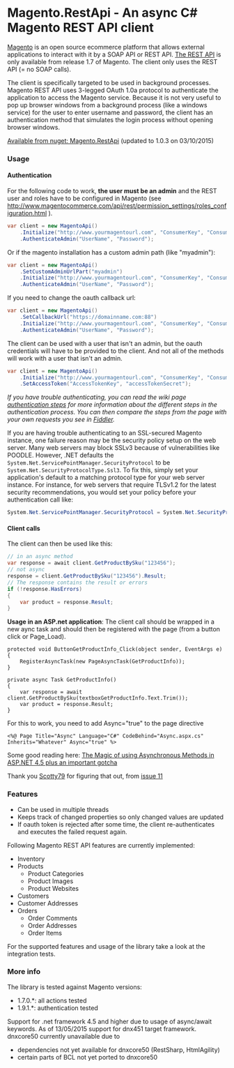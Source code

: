 # Magento.RestApi - An async C# Magento REST API client

[Magento](http://www.magentocommerce.com/) is an open source ecommerce platform that allows external applications to interact with it by a SOAP API or REST API. [The REST API](http://www.magentocommerce.com/api/rest/introduction.html) is only available from release 1.7 of Magento. The client only uses the REST API (= no SOAP calls).

The client is specifically targeted to be used in background processes. Magento REST API uses 3-legged OAuth 1.0a protocol to authenticate the application to access the Magento service. Because it is not very useful to pop up browser windows from a background process (like a windows service) for the user to enter username and password, the client has an authentication method that simulates the login process without opening browser windows.

[Available from nuget: Magento.RestApi](https://www.nuget.org/packages/Magento.RestApi/1.0.3) (updated to 1.0.3 on 03/10/2015)

### Usage
#### Authentication

For the following code to work, **the user must be an admin** and the REST user and roles have to be configured in Magento (see http://www.magentocommerce.com/api/rest/permission_settings/roles_configuration.html ). 

```csharp
var client = new MagentoApi()
    .Initialize("http://www.yourmagentourl.com", "ConsumerKey", "ConsumerSecret")
    .AuthenticateAdmin("UserName", "Password");
```

Or if the magento installation has a custom admin path (like "myadmin"):

```csharp
var client = new MagentoApi()
    .SetCustomAdminUrlPart("myadmin")
    .Initialize("http://www.yourmagentourl.com", "ConsumerKey", "ConsumerSecret")
    .AuthenticateAdmin("UserName", "Password");
```

If you need to change the oauth callback url:

```csharp
var client = new MagentoApi()
    .SetCallbackUrl("https://domainname.com:88")
    .Initialize("http://www.yourmagentourl.com", "ConsumerKey", "ConsumerSecret")
    .AuthenticateAdmin("UserName", "Password");
```

The client can be used with a user that isn't an admin, but the oauth credentials will have to be provided to the client. And not all of the methods will work with a user that isn't an admin.

```csharp
var client = new MagentoApi()
    .Initialize("http://www.yourmagentourl.com", "ConsumerKey", "ConsumerSecret")
    .SetAccessToken("AccessTokenKey", "accessTokenSecret");
```

*If you have trouble authenticating, you can read the wiki page [authentication steps](https://github.com/nickvane/Magento-RestApi/wiki/Authentication-steps) for more information about the different steps in the authentication process. You can then compare the steps from the page with your own requests you see in [Fiddler](http://fiddler2.com).*

If you are having trouble authenticating to an SSL-secured Magento instance, one failure reason may be the security policy setup on the web server. Many web servers may block SSLv3 because of vulnerabilities like POODLE. However, .NET defaults the `System.Net.ServicePointManager.SecurityProtocol` to be `System.Net.SecurityProtocolType.Ssl3`. To fix this, simply set your application's default to a matching protocol type for your web server instance. For instance, for web servers that require TLSv1.2 for the latest security recommendations, you would set your policy before your authentication call like:

```csharp
System.Net.ServicePointManager.SecurityProtocol = System.Net.SecurityProtocolType.Tls12;
```

#### Client calls

The client can then be used like this:

```csharp
// in an async method
var response = await client.GetProductBySku("123456");
// not async
response = client.GetProductBySku("123456").Result;
// The response contains the result or errors
if (!response.HasErrors)
{
    var product = response.Result;
}
```

**Usage in an ASP.net application**: 
The client call should be wrapped in a new aync task and should then be registered with the page (from a button click or Page_Load).

```
protected void ButtonGetProductInfo_Click(object sender, EventArgs e)
{
    RegisterAsyncTask(new PageAsyncTask(GetProductInfo));
}

private async Task GetProductInfo()
{
    var response = await client.GetProductBySku(textboxGetProductInfo.Text.Trim());
    var product = response.Result;
}
```

For this to work, you need to add Async="true" to the page directive

```
<%@ Page Title="Async" Language="C#" CodeBehind="Async.aspx.cs" Inherits="Whatever" Async="true" %>
```

Some good reading here:
[The Magic of using Asynchronous Methods in ASP.NET 4.5 plus an important gotcha](http://www.hanselman.com/blog/TheMagicOfUsingAsynchronousMethodsInASPNET45PlusAnImportantGotcha.aspx)

Thank you [Scotty79](https://github.com/Scotty79) for figuring that out, from [issue 11](https://github.com/nickvane/Magento-RestApi/issues/11)

### Features

* Can be used in multiple threads
* Keeps track of changed properties so only changed values are updated
* If oauth token is rejected after some time, the client re-authenticates and executes the failed request again.

Following Magento REST API features are currently implemented:

* Inventory
* Products
	* Product Categories
	* Product Images
	* Product Websites
* Customers
* Customer Addresses 
* Orders
	* Order Comments
	* Order Addresses
	* Order Items

For the supported features and usage of the library take a look at the integration tests.


### More info

The library is tested against Magento versions:

* 1.7.0.*: all actions tested
* 1.9.1.*: authentication tested

Support for .net framework 4.5 and higher due to usage of async/await keywords.
As of 13/05/2015 support for dnx451 target framework. dnxcore50 currently unavailable due to 

* dependencies not yet available for dnxcore50 (RestSharp, HtmlAgility)
* certain parts of BCL not yet ported to dnxcore50
